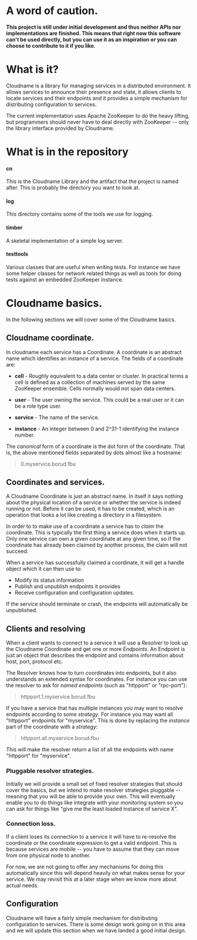 # A word of caution.

**This project is still under initial development and thus neither APIs
nor implementations are finished.  This means that right now this
software can't be used directly, but you can use it as an inspiration
or you can choose to contribute to it if you like.**

# What is it?

Cloudname is a library for managing services in a distributed
environment.  It allows services to announce their presence and state,
it allows clients to locate services and their endpoints and it
provides a simple mechanism for distributing configuration to
services.

The current implementation uses Apache ZooKeeper to do the heavy
lifting, but programmers should never have to deal directly with
ZooKeeper -- only the library interface provided by Cloudname.

# What is in the repository

#### cn

This is the Cloudname Library and the artifact that the project is
named after.  This is probably the directory you want to look at.

#### log

This directory contains some of the tools we use for logging.

#### timber

A skeletal implementation of a simple log server.

#### testtools

Various classes that are useful when writing tests.  For instance
we have some helper classes for network related things as well as
tools for doing tests against an embedded ZooKeeper instance.


# Cloudname basics.

In the following sections we will cover some of the Cloudname basics.

## Cloudname coordinate.

In cloudname each service has a Coordinate.  A coordinate is an
abstract name which identifies an instance of a service.  The fields
of a coordinate are:

* **cell** - Roughly equivalent to a data center or cluster.  In practical
  terms a cell is defined as a collection of machines served by
  the same ZooKeeper ensemble.  Cells normally would not span
  data centers.

* **user** - The user owning the service.  This could be a real user or it
  can be a role type user.

* **service** - The name of the service.

* **instance** - An integer between 0 and 2^31-1 identifying the instance
  number.

The *canonical* form of a coordinate is the dot form of the
coordinate.  That is, the above mentioned fields separated by dots
almost like a hostname:

>  0.myservice.borud.fbu

## Coordinates and services.

A Cloudname Coordinate is just an abstract name.  In itself it says
nothing about the physical location of a service or whether the
service is indeed running or not.  Before it can be used, it has to be
created, which is an operation that looks a lot like creating a
directory in a filesystem.

In order to to make use of a coordinate a service has to *claim* the
coordinate.  This is typically the first thing a service does when it
starts up.  Only one service can own a given coordinate at any given
time, so if the coordinate has already been claimed by another
process, the claim will not succeed.

When a service has successfully claimed a coordinate, it will get a
handle object which it can then use to:

* Modify its status information
* Publish and unpublish endpoints it provides
* Receive configuration and configuration updates.

If the service should terminate or crash, the endpoints will
automatically be unpublished.

## Clients and resolving

When a client wants to connect to a service it will use a *Resolver*
to look up the Cloudname Coordinate and get one or more *Endpoints*.
An Endpoint is just an object that describes the endpoint and contains
information about host, port, protocol etc.

The Resolver knows how to turn coordinates into endpoints, but it also
understands an extended syntax for coordinates.  For instance you can
use the resolver to ask for *named endpoints* (such as "httpport" or
"rpc-port"):

> httpport.1.myservice.borud.fbu

If you have a service that has multiple instances you may want to
resolve endpoints according to some *strategy*.  For instance you may
want all "httpport" endpoints for "myservice".  This is done by
replacing the *instance* part of the coordinate with a *strategy*:

> httpport.all.myservice.borud.fbu

This will make the resolver return a list of all the endpoints with
name "httpport" for "myservice".  

### Pluggable resolver strategies.

Initially we will provide a small set of fixed resolver strategies
that should cover the basics, but we intend to make resolver
strategies pluggable -- meaning that you will be able to provide your
own.  This will eventually enable you to do things like integrate with
your monitoring system so you can ask for things like "give me the
least loaded instance of service X".

### Connection loss.

If a client loses its connection to a service it will have to
re-resolve the coordinate or the coordinate expression to get a valid
endpoint.  This is because services are mobile -- you have to assume
that they can move from one physical node to another.  

For now, we are not going to offer any mechanisms for doing this
automatically since this will depend heavily on what makes sense for
your service.  We may revisit this at a later stage when we know more
about actual needs.

## Configuration

Cloudname will have a fairly simple mechanism for distributing
configuration to services.  There is some design work going on in this
area and we will update this section when we have landed a good
initial design.

